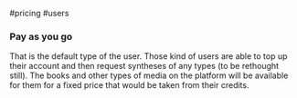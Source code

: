 #pricing 
#users

### Pay as you go
That is the default type of the user.
Those kind of users are able to top up their account and then request syntheses of any types (to be rethought still).
The books and other types of media on the platform will be available for them for a fixed price that would be taken from their credits.